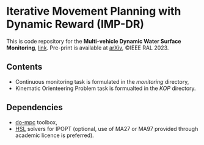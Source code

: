 # Iterative Movement Planning with Dynamic Reward (IMP-DR)

This is code repository for the **Multi-vehicle Dynamic Water Surface Monitoring**, [link](http://mrs.felk.cvut.cz/imp-dr).
Pre-print is available at [arXiv](https://arxiv.org/abs/2302.11991), ©IEEE RAL 2023.

## Contents

- Continuous monitoring task is formulated in the _monitoring_ directory,
- Kinematic Orienteering Problem task is formualted in the _KOP_ directory.

## Dependencies

- [do-mpc](https://www.do-mpc.com/en/latest/) toolbox,
- [HSL](https://licences.stfc.ac.uk/product/coin-hsl) solvers for IPOPT (optional, use of MA27 or MA97 provided through academic licence is preferred).

